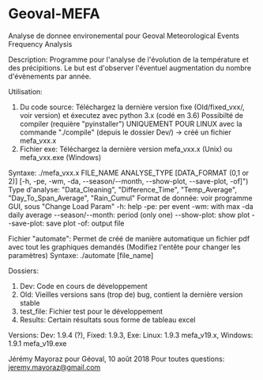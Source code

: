 ﻿# Geoval-MEFA
Analyse de donnee environemental pour Geoval
Meteorological Events Frequency Analysis

Description:
Programme pour l'analyse de l'évolution de la température et des précipitions.
Le but est d'observer l'éventuel augmentation du nombre d'évènements par année.


Utilisation:
1.  Du code source: Téléchargez la dernière version fixe (Old/fixed_vxx/, voir version)
    et éxecutez avec python 3.x (codé en 3.6)
    Possibilté de compiler (requière "pyinstaller") UNIQUEMENT POUR LINUX avec la commande
    "./compile" (depuis le dossier Dev/) -> créé un fichier mefa_vxx.x
2.  Fichier exe: Téléchargez la dernière version mefa_vxx.x (Unix) ou mefa_vxx.exe (Windows)

Syntaxe: ./mefa_vxx.x FILE_NAME ANALYSE_TYPE [DATA_FORMAT (0,1 or 2)] [-h, -pe, -wm, -da, --season/--month, --show-plot, --save-plot, -of]")
Type d'analyse: "Data_Cleaning", "Difference_Time", "Temp_Average", "Day_To_Span_Average", "Rain_Cumul"
Format de donnée: voir programme GUI, sous "Change Load Param"
-h:			        help
-pe:			    per event
-wm:			    with max
-da			        daily average
--season/--month:   period (only one)
--show-plot:		show plot
--save-plot:		save plot
-of:			    output file


Fichier "automate":
Permet de créé de manière automatique un fichier pdf avec tout les graphiques demandés
(Modifiez l'entête pour changer les paramètres)
Syntaxe: ./automate [file_name]


Dossiers:
1.  Dev:        Code en cours de développement
2.  Old:        Vieilles versions sans (trop de) bug, contient la dernière version stable
3.  test_file:  Fichier test pour le développement
4.  Results:    Certain résultats sous forme de tableau excel


Versions:
Dev: 1.9.4 (?), Fixed: 1.9.3, Exe: Linux: 1.9.3 mefa_v19.x, Windows: 1.9.1 mefa_v19.exe



Jérémy Mayoraz pour Géoval, 10 août 2018
Pour toutes questions: jeremy.mayoraz@gmail.com
